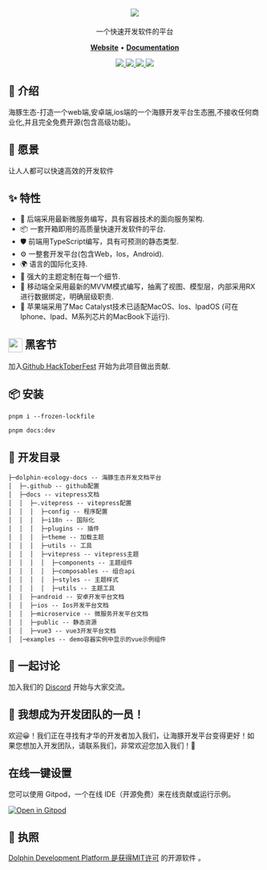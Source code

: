 <h1 align="center">
   <b>
        <a href="https://godolphinx.org"><img src="https://godolphinx.org/images/dolphin-platform-logo.svg" /></a><br>
    </b>
</h1>

<p align="center"> 一个快速开发软件的平台 </p>

<p align="center">
    <a href="https://godolphinx.org/"><b>Website</b></a> •
    <a href="https://godolphinx.org/microservice/description.html"><b>Documentation</b></a>
</p>

<div align="center">
  <a href="https://github.com/wangxiang4/dolphin-ecology-docs/actions">
    <img src="https://github.com/wangxiang4/dolphin-ecology-docs/workflows/Deploy%20Docs/badge.svg">
  </a>
  <a href="https://godolphinx.org">
    <img src="https://img.shields.io/npm/l/vue.svg?sanitize=true">
  </a>
  <a href="https://gitpod.io/#https://github.com/wangxiang4/dolphin-ecology-docs">
    <img src="https://img.shields.io/badge/Gitpod-Ready--to--Code-blue?logo=gitpod&style=flat-square">
  </a>
  <a href="https://discord.gg/DREuQWrRYQ">
    <img src="https://img.shields.io/badge/chat-on%20discord-7289da.svg?sanitize=true"/>
  </a>
</div>

## 🐬 介绍
海豚生态-打造一个web端,安卓端,ios端的一个海豚开发平台生态圈,不接收任何商业化,并且完全免费开源(包含高级功能)。

## 💪 愿景
让人人都可以快速高效的开发软件

## ✨ 特性
- 🌈 后端采用最新微服务编写，具有容器技术的面向服务架构.
- 📦 一套开箱即用的高质量快速开发软件的平台.
- 🛡 前端用TypeScript编写，具有可预测的静态类型.
- ⚙️ 一整套开发平台(包含Web，Ios，Android).
- 🌍 语言的国际化支持.
- 🎨 强大的主题定制在每一个细节.
- 📱 移动端全采用最新的MVVM模式编写，抽离了视图、模型层，内部采用RX进行数据绑定，明确层级职责.
- 🍎 苹果端采用了Mac Catalyst技术已适配MacOS、Ios、IpadOS (可在Iphone、Ipad、M系列芯片的MacBook下运行).

## <img width="28" style="vertical-align:middle" src="https://godolphinx.org/images/hacktoberfest-logo.svg"> 黑客节
加入[Github HackToberFest](https://hacktoberfest.com/) 开始为此项目做出贡献.

## 📦 安装

```
pnpm i --frozen-lockfile
```

```
pnpm docs:dev
```

## 🔨 开发目录

```
├─dolphin-ecology-docs -- 海豚生态开发文档平台
│  ├─.github -- github配置
│  ├─docs -- vitepress文档
│  │  ├─.vitepress -- vitepress配置
│  │  │  ├─config -- 程序配置 
│  │  │  ├─i18n -- 国际化
│  │  │  ├─plugins -- 插件
│  │  │  ├─theme -- 加载主题
│  │  │  ├─utils -- 工具
│  │  │  ├─vitepress -- vitepress主题
│  │  │  │  ├─components -- 主题组件
│  │  │  │  ├─composables -- 组合api
│  │  │  │  ├─styles -- 主题样式
│  │  │  │  ├─utils -- 主题工具
│  │  ├─android -- 安卓开发平台文档
│  │  ├─ios -- Ios开发平台文档
│  │  ├─microservice -- 微服务开发平台文档
│  │  ├─public -- 静态资源
│  │  ├─vue3 -- vue3开发平台文档
│  │─examples -- demo容器实例中显示的vue示例组件
```


## 🤔 一起讨论
加入我们的 [Discord](https://discord.gg/DREuQWrRYQ) 开始与大家交流。

## 🤗 我想成为开发团队的一员！
欢迎😀！我们正在寻找有才华的开发者加入我们，让海豚开发平台变得更好！如果您想加入开发团队，请联系我们，非常欢迎您加入我们！💖

## 在线一键设置
您可以使用 Gitpod，一个在线 IDE（开源免费）来在线贡献或运行示例。

[![Open in Gitpod](https://gitpod.io/button/open-in-gitpod.svg)](https://gitpod.io/#https://github.com/wangxiang4/dolphin-ecology-docs)

## 📄 执照
[Dolphin Development Platform 是获得MIT许可](https://github.com/wangxiang4/dolphin-ecology-docs/blob/master/LICENSE) 的开源软件 。
